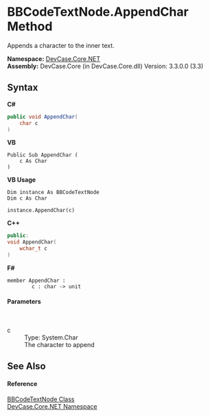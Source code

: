 # BBCodeTextNode.AppendChar Method 
 

Appends a character to the inner text.

**Namespace:**&nbsp;<a href="N_DevCase_Core_NET">DevCase.Core.NET</a><br />**Assembly:**&nbsp;DevCase.Core (in DevCase.Core.dll) Version: 3.3.0.0 (3.3)

## Syntax

**C#**<br />
``` C#
public void AppendChar(
	char c
)
```

**VB**<br />
``` VB
Public Sub AppendChar ( 
	c As Char
)
```

**VB Usage**<br />
``` VB Usage
Dim instance As BBCodeTextNode
Dim c As Char

instance.AppendChar(c)
```

**C++**<br />
``` C++
public:
void AppendChar(
	wchar_t c
)
```

**F#**<br />
``` F#
member AppendChar : 
        c : char -> unit 

```


#### Parameters
&nbsp;<dl><dt>c</dt><dd>Type: System.Char<br />The character to append</dd></dl>

## See Also


#### Reference
<a href="T_DevCase_Core_NET_BBCodeTextNode">BBCodeTextNode Class</a><br /><a href="N_DevCase_Core_NET">DevCase.Core.NET Namespace</a><br />